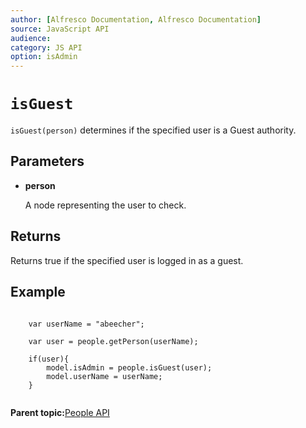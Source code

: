 ```yaml
---
author: [Alfresco Documentation, Alfresco Documentation]
source: JavaScript API
audience: 
category: JS API
option: isAdmin
---
```


# `isGuest`

`isGuest(person)` determines if the specified user is a Guest authority.

## Parameters

-   **person**

    A node representing the user to check.


## Returns

Returns true if the specified user is logged in as a guest.

## Example

```

    var userName = "abeecher";

    var user = people.getPerson(userName);

    if(user){
        model.isAdmin = people.isGuest(user);
        model.userName = userName;
    }        
      
```

**Parent topic:**[People API](../references/API-JS-People.md)


